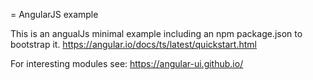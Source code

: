 = AngularJS example

This is an angualJs minimal example including an npm package.json to bootstrap it. https://angular.io/docs/ts/latest/quickstart.html

For interesting modules see: https://angular-ui.github.io/
